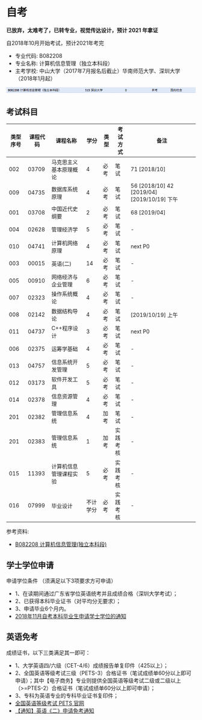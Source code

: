 # 自考


**已放弃，太难考了，已转专业，视觉传达设计，预计 2021 年拿证**

自2018年10月开始考试，预计2021年考完
- 专业代码: B082208 
- 专业名称: 计算机信息管理（独立本科段）
- 主考学校: 中山大学（2017年7月报名后截止）华南师范大学、深圳大学（2018年1月起）

![zikao.png](./images/zikao.png)

## 考试科目
类型序号 | 课程代码 | 课程名称 | 学分 | 类型 | 考试方式 | 备注
---| ---| ---| ---| ---| ---| ---|
002 | 03709 | 马克思主义基本原理概论 | 4 | 必考 | 笔试 | 71 [2018/10]
009 | 04735 | 数据库系统原理 | 4 | 必考 | 笔试 | 56 [2018/10] 42 [2019/04]  [2019/10/19] 下午
001 | 03708 | 中国近代史纲要 | 2 | 必考 | 笔试 | 68 [2019/04]
004 | 02628 | 管理经济学 | 5 | 必考 | 笔试 | -
010 | 04741 | 计算机网络原理 | 4 | 必考 | 笔试 | next P0
003 | 00015 | 英语(二) | 14 | 必考 | 笔试 | -
005 | 00910 | 网络经济与企业管理 | 6 | 必考 | 笔试 | -
007 | 02323 | 操作系统概论 | 4 | 必考 | 笔试 | -
008 | 02142 | 数据结构导论 | 4 | 必考 | 笔试 | [2019/10/19] 上午
011 | 04737 | C++程序设计 | 3 | 必考 | 笔试 | next P0
006 | 02375 | 运筹学基础 | 4 | 必考 | 笔试 | -
013 | 04757 | 信息系统开发管理 | 5 | 必考 | 笔试 | -
012 | 03173 | 软件开发工具 | 5 | 必考 | 笔试 | -
014 | 02378 | 信息资源管理 | 4 | 必考 | 笔试 | -
201 | 02382 | 管理信息系统 | 4 | 加考 | 笔试 | -
201 | 02383 | 管理信息系统 | 1 | 加考 | 实践考核 | -
015 | 11393 | 计算机信息管理课程实验 | 5 | 必考 | 实践考核 | -
016 | 07999 | 毕业设计 | 不计学分 | 必考 | 实践考核 | -


参考资料:
- [B082208 计算机信息管理(独立本科段)](http://www.5184.com/zikao/zhuanye/201706/43905.html)

## 学士学位申请
申请学位条件 （须满足以下3项要求方可申请）
- 1、在读期间通过广东省学位英语统考并且成绩合格（深圳大学考试）；
- 2、已获得本科毕业证书（对平均分无要求）；
- 3、申请毕业6个月内。
- [2018年11月自考本科毕业生申请学士学位的通知](http://csse.szu.edu.cn/zk/article/812.html)

## 英语免考
成绩证书，以下三类满足其一即可：
- 1、大学英语四/六级（CET-4/6）成绩报告单复印件（425以上）；
- 2、全国英语等级考试三级（PETS-3）合格证书（笔试成绩单60分以上即可申请）；其中【电子商务】专业则提供全国英语等级考试二级或二级以上（>=PTES-2）合格证书（笔试成绩单60分以上即可申请）；
- 3、专科为英语专业的专科毕业证书复印件；
- [全国英语等级考试 PETS 官网](http://pets.neea.edu.cn/)
- [【通知】英语《二》申请免考通知](http://csse.szu.edu.cn/zk/article/805.html)
